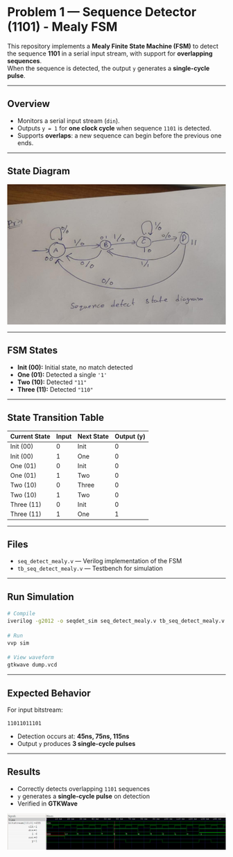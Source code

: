 # Problem 1 — Sequence Detector (1101) - Mealy FSM

This repository implements a **Mealy Finite State Machine (FSM)** to detect the sequence **1101** in a serial input stream, with support for **overlapping sequences**.  
When the sequence is detected, the output `y` generates a **single-cycle pulse**.

---

## Overview

- Monitors a serial input stream (`din`).
- Outputs `y = 1` for **one clock cycle** when sequence `1101` is detected.
- Supports **overlaps**: a new sequence can begin before the previous one ends.

---

## State Diagram

![FSM Diagram](fsm.jpg)

---

## FSM States

- **Init (00):** Initial state, no match detected
- **One (01):** Detected a single `'1'`
- **Two (10):** Detected `"11"`
- **Three (11):** Detected `"110"`

---

## State Transition Table

| Current State | Input | Next State | Output (y) |
| ------------- | ----- | ---------- | ---------- |
| Init (00)     | 0     | Init       | 0          |
| Init (00)     | 1     | One        | 0          |
| One (01)      | 0     | Init       | 0          |
| One (01)      | 1     | Two        | 0          |
| Two (10)      | 0     | Three      | 0          |
| Two (10)      | 1     | Two        | 0          |
| Three (11)    | 0     | Init       | 0          |
| Three (11)    | 1     | One        | 1          |

---

## Files

- `seq_detect_mealy.v` — Verilog implementation of the FSM
- `tb_seq_detect_mealy.v` — Testbench for simulation

---

## Run Simulation

```bash
# Compile
iverilog -g2012 -o seqdet_sim seq_detect_mealy.v tb_seq_detect_mealy.v

# Run
vvp sim

# View waveform
gtkwave dump.vcd
```

---

## Expected Behavior

For input bitstream:

```
11011011101
```

- Detection occurs at: **45ns, 75ns, 115ns**
- Output `y` produces **3 single-cycle pulses**

---

## Results

- Correctly detects overlapping `1101` sequences
- `y` generates a **single-cycle pulse** on detection
- Verified in **GTKWave**

![Waveform](waves/waves.png)
